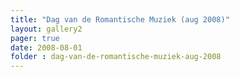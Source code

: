 ```yaml
---
title: "Dag van de Romantische Muziek (aug 2008)"
layout: gallery2 
pager: true
date: 2008-08-01
folder : dag-van-de-romantische-muziek-aug-2008
---
```


